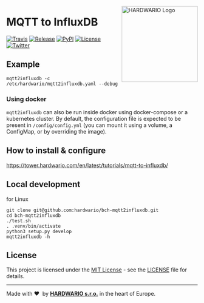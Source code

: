<a href="https://www.hardwario.com/"><img src="https://www.hardwario.com/ci/assets/hw-logo.svg" width="200" alt="HARDWARIO Logo" align="right"></a>

# MQTT to InfluxDB

[![Travis](https://img.shields.io/travis/hardwario/bch-mqtt2influxdb/master.svg)](https://travis-ci.org/hardwario/bch-mqtt2influxdb)
[![Release](https://img.shields.io/github/release/hardwario/bch-mqtt2influxdb.svg)](https://github.com/hardwario/bch-mqtt2influxdb/releases)
[![PyPI](https://img.shields.io/pypi/v/mqtt2influxdb.svg)](https://pypi.org/project/mqtt2influxdb/)
[![License](https://img.shields.io/github/license/hardwario/bch-mqtt2influxdb.svg)](https://github.com/hardwario/bch-mqtt2influxdb/blob/master/LICENSE)
[![Twitter](https://img.shields.io/twitter/follow/hardwario_en.svg?style=social&label=Follow)](https://twitter.com/hardwario_en)


## Example

```
mqtt2influxdb -c /etc/hardwario/mqtt2influxdb.yaml --debug
```

### Using docker
`mqtt2influxdb` can also be run inside docker using docker-compose or a kubernetes cluster. By default, the configuration file is expected to be
present in `/config/config.yml` (you can mount it using a volume, a ConfigMap, or by overriding the image).

## How to install & configure

https://tower.hardwario.com/en/latest/tutorials/mqtt-to-influxdb/

## Local development

for Linux
```
git clone git@github.com:hardwario/bch-mqtt2influxdb.git
cd bch-mqtt2influxdb
./test.sh
. .venv/bin/activate
python3 setup.py develop
mqtt2influxdb -h
```

## License

This project is licensed under the [MIT License](https://opensource.org/licenses/MIT/) - see the [LICENSE](LICENSE) file for details.

---

Made with &#x2764;&nbsp; by [**HARDWARIO s.r.o.**](https://www.hardwario.com/) in the heart of Europe.

